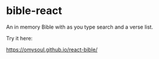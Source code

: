 # bible-react

An in memory Bible with as you type search and a verse list.

Try it here:

https://omysoul.github.io/react-bible/
